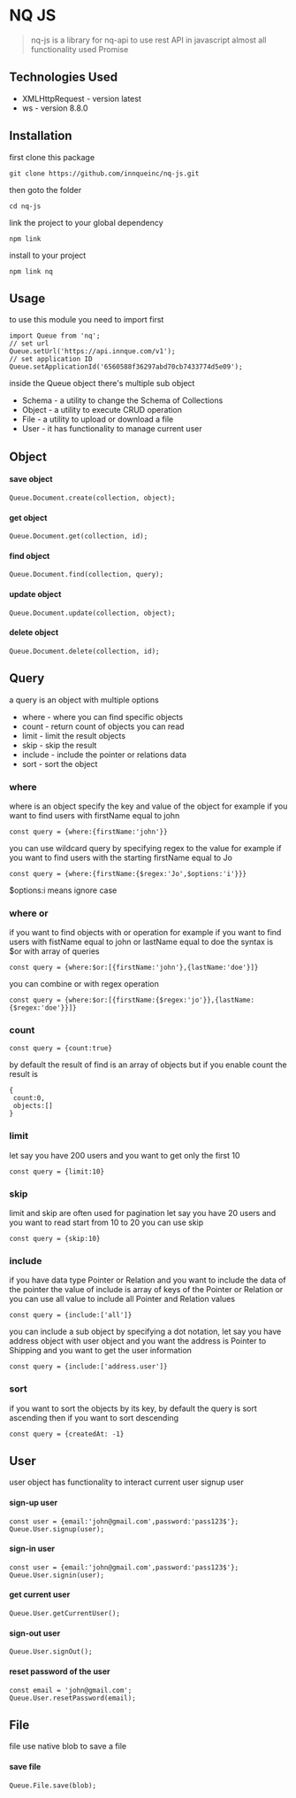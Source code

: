 # NQ JS

> nq-js is a library for nq-api to use rest API in javascript almost all functionality used Promise

## Technologies Used

- XMLHttpRequest - version latest
- ws - version 8.8.0

## Installation

first clone this package

```
git clone https://github.com/innqueinc/nq-js.git
```

then goto the folder

```
cd nq-js
```

link the project to your global dependency

```
npm link
```

install to your project

```
npm link nq
```

## Usage

to use this module you need to import first

```
import Queue from 'nq';
// set url
Queue.setUrl('https://api.innque.com/v1');
// set application ID
Queue.setApplicationId('6560588f36297abd70cb7433774d5e09');
```

inside the Queue object there's multiple sub object

* Schema - a utility to change the Schema of Collections
* Object - a utility to execute CRUD operation
* File - a utility to upload or download a file
* User - it has functionality to manage current user

## Object

#### save object

```
Queue.Document.create(collection, object);
```

#### get object

```
Queue.Document.get(collection, id);
```

#### find object

```
Queue.Document.find(collection, query);
```

#### update object

```
Queue.Document.update(collection, object);
```

#### delete object

```
Queue.Document.delete(collection, id);
```

## Query

a query is an object with multiple options

* where - where you can find specific objects
* count - return count of objects you can read
* limit - limit the result objects
* skip - skip the result
* include - include the pointer or relations data
* sort - sort the object

### where

where is an object specify the key and value of the object for example if you want to find users with firstName equal to
john

```
const query = {where:{firstName:'john'}}
```

you can use wildcard query by specifying regex to the value for example if you want to find users with the starting
firstName equal to Jo

```
const query = {where:{firstName:{$regex:'Jo',$options:'i'}}}
```

$options:i means ignore case

### where or

if you want to find objects with or operation for example if you want to find users with fistName equal to john or
lastName equal to doe the syntax is $or with array of queries

```
const query = {where:$or:[{firstName:'john'},{lastName:'doe'}]}
```

you can combine or with regex operation

```
const query = {where:$or:[{firstName:{$regex:'jo'}},{lastName:{$regex:'doe'}}]}
```

### count

```
const query = {count:true}
```

by default the result of find is an array of objects but if you enable count the result is

```
{
 count:0,
 objects:[]
}
```

### limit

let say you have 200 users and you want to get only the first 10

```
const query = {limit:10}
```

### skip

limit and skip are often used for pagination let say you have 20 users and you want to read start from 10 to 20 you can
use skip

```
const query = {skip:10}
```

### include

if you have data type Pointer or Relation and you want to include the data of the pointer the value of include is array
of keys of the Pointer or Relation or you can use all value to include all Pointer and Relation values

```
const query = {include:['all']}
```

you can include a sub object by specifying a dot notation, let say you have address object with user object and you want
the address is Pointer to Shipping and you want to get the user information

```
const query = {include:['address.user']}
```

### sort

if you want to sort the objects by its key, by default the query is sort ascending then if you want to sort descending

```
const query = {createdAt: -1}
```

## User

user object has functionality to interact current user signup user

#### sign-up user

```
const user = {email:'john@gmail.com',password:'pass123$'};
Queue.User.signup(user);
```

#### sign-in user

```
const user = {email:'john@gmail.com',password:'pass123$'};
Queue.User.signin(user);
```

#### get current user

```
Queue.User.getCurrentUser();
```

#### sign-out user

```
Queue.User.signOut();
```

#### reset password of the user

```
const email = 'john@gmail.com';
Queue.User.resetPassword(email);
```

## File

file use native blob to save a file

#### save file

```
Queue.File.save(blob);
```
